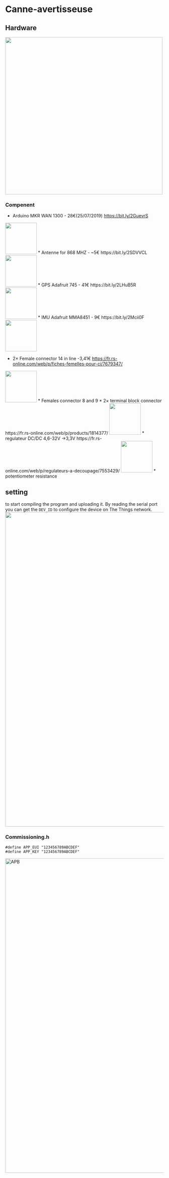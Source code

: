 # Canne-avertisseuse
## Hardware
<img src=https://user-images.githubusercontent.com/32598441/61876867-1e945d80-aeee-11e9-9c76-71c7ecac0d3f.png width="500" />

### Compenent







* Arduino MKR WAN 1300 - 28€(25/07/2019) https://bit.ly/2GuevrS
<img src=https://user-images.githubusercontent.com/32598441/61883824-679ede80-aefb-11e9-8246-e1c03fb2b4e8.jpg width="100" />
* Antenne for 868 MHZ - ~5€ https://bit.ly/2SDVVCL
<img src=https://user-images.githubusercontent.com/32598441/61883832-6a99cf00-aefb-11e9-862d-c804beff6443.jpg width="100" />
* GPS Adafruit 745 - 41€  https://bit.ly/2LHuB5R
<img src=https://user-images.githubusercontent.com/32598441/61883842-6e2d5600-aefb-11e9-97ed-8e78c9d13dd1.jpg width="100" />
* IMU Adafruit MMA8451 - 9€ https://bit.ly/2Mcii0F
<img src=https://user-images.githubusercontent.com/32598441/61883851-71284680-aefb-11e9-8e40-f462b3d68d67.jpg width="100" />

* 2× Female connector 14 in line -3,41€ https://fr.rs-online.com/web/p/fiches-femelles-pour-ci/7679347/ 
<img src=https://user-images.githubusercontent.com/32598441/61883903-8a30f780-aefb-11e9-9f2b-a45f07767ee2.jpg width="100" />
* Females connector 8 and 9 
* 2× terminal block connector https://fr.rs-online.com/web/p/products/1814377/
<img src=https://user-images.githubusercontent.com/32598441/61883918-8ef5ab80-aefb-11e9-98b9-c4e7c0803b27.jpg width="100" />
* regulateur DC/DC 4,6-32V ->3,3V https://fr.rs-online.com/web/p/regulateurs-a-decoupage/7553429/
<img src=https://user-images.githubusercontent.com/32598441/61883931-9321c900-aefb-11e9-8f70-7ebc4981d139.jpg width="100" />
* potentiometer resistance

## setting
to start compiling the program and uploading it. By reading the serial port you can get the ```DEV_ID``` to configure the device on The Things network.
<img src=https://user-images.githubusercontent.com/32598441/61884466-9073a380-aefc-11e9-9db9-392b89730151.PNG width="1000" />

### Commissioning.h
```
#define APP_EUI "123456789ABCDEF"
#define APP_KEY "123456789ABCDEF"
```
<img width="1000" alt="APB" src="https://user-images.githubusercontent.com/32598441/61884974-5f47a300-aefd-11e9-8f04-65e8a9a95f3b.PNG">



